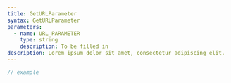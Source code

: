 ```yaml
---
title: GetURLParameter
syntax: GetURLParameter
parameters:
  - name: URL_PARAMETER
    type: string
    description: To be filled in
description: Lorem ipsum dolor sit amet, consectetur adipiscing elit.
---
```


```javascript
// example
```